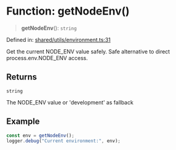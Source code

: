 # Function: getNodeEnv()

> **getNodeEnv**(): `string`

Defined in: [shared/utils/environment.ts:31](https://github.com/Nick2bad4u/Uptime-Watcher/blob/3cce0c3b352c8390536ca3c7399ece50a05faf18/shared/utils/environment.ts#L31)

Get the current NODE_ENV value safely.
Safe alternative to direct process.env.NODE_ENV access.

## Returns

`string`

The NODE_ENV value or 'development' as fallback

## Example

```typescript
const env = getNodeEnv();
logger.debug("Current environment:", env);
```
